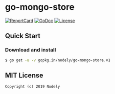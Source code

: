 # go-mongo-store

[![ReportCard][reportcard-image]][reportcard-url] [![GoDoc][godoc-image]][godoc-url] [![License][license-image]][license-url]

## Quick Start

### Download and install

```bash
$ go get -u -v gopkg.in/nodely/go-mongo-store.v1
```

## MIT License

    Copyright (c) 2019 Nodely

[reportcard-url]: https://goreportcard.com/report/gopkg.in/nodely/go-mongo-store.v1
[reportcard-image]: https://goreportcard.com/badge/gopkg.in/nodely/go-mongo-store.v1
[godoc-url]: https://godoc.org/gopkg.in/nodely/go-mongo-store.v1
[godoc-image]: https://godoc.org/gopkg.in/nodely/go-mongo-store.v1?status.svg
[license-url]: http://opensource.org/licenses/MIT
[license-image]: https://img.shields.io/npm/l/express.svg
